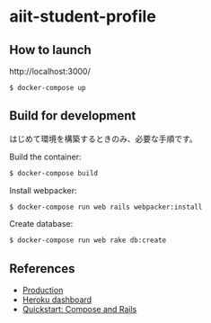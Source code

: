# aiit-student-profile

## How to launch

http://localhost:3000/

```zsh
$ docker-compose up
```

## Build for development

はじめて環境を構築するときのみ、必要な手順です。

Build the container:

```zsh
$ docker-compose build
```

Install webpacker:

```zsh
$ docker-compose run web rails webpacker:install
```

Create database:

```zsh
$ docker-compose run web rake db:create
```

## References

- [Production](https://aiit-student-profile.herokuapp.com/)
- [Heroku dashboard](https://dashboard.heroku.com/apps/aiit-student-profile)
- [Quickstart: Compose and Rails](https://docs.docker.com/samples/rails/)